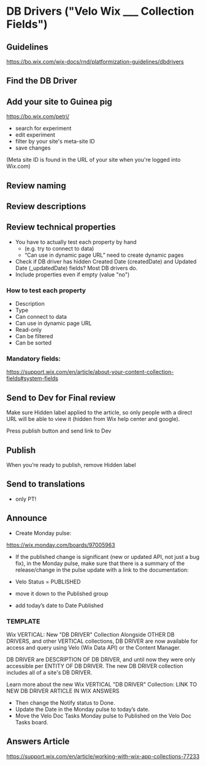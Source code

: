 # DB Drivers ("Velo Wix ___ Collection Fields")

## Guidelines

https://bo.wix.com/wix-docs/rnd/platformization-guidelines/dbdrivers

## Find the DB Driver

## Add your site to Guinea pig

https://bo.wix.com/petri/

 - search for experiment
 - edit experiment
 - filter by your site's meta-site ID
 - save changes

(Meta site ID is found in the URL of your site when you're logged into Wix.com)

## Review naming

## Review descriptions

## Review technical properties

 - You have to actually test each property by hand
   - (e.g. try to connect to data)
   - “Can use in dynamic page URL” need to create dynamic pages
 - Check if DB driver has hidden Created Date (createdDate) and Updated Date (\_updatedDate) fields? Most DB drivers do.
 - Include properties even if empty (value "no")
### How to test each property

 - Description
 - Type
 - Can connect to data
 - Can use in dynamic page URL
 - Read-only
 - Can be filtered
 - Can be sorted

### Mandatory fields:

https://support.wix.com/en/article/about-your-content-collection-fields#system-fields

## Send to Dev for Final review

Make sure Hidden label applied to the article, so only people with a direct URL will be able to view it (hidden from Wix help center and google).

Press publish button and send link to Dev

## Publish

 When you’re ready to publish, remove Hidden label

## Send to translations

 - only PT!

## Announce

 - Create Monday pulse:

https://wix.monday.com/boards/97005963

 - If the published change is significant (new or updated API, not just a bug fix), in the Monday pulse, make sure that there is a summary of the release/change in the pulse update with a link to the documentation:

 - Velo Status = PUBLISHED
 - move it down to the Published group
 - add today’s date to Date Published

### TEMPLATE

Wix VERTICAL: New "DB DRIVER" Collection
Alongside OTHER DB DRIVERS, and other VERTICAL collections, DB DRIVER are now available for access and query using Velo (Wix Data API) or the Content Manager.

DB DRIVER are DESCRIPTION OF DB DRIVER, and until now they were only accessible per ENTITY OF DB DRIVER. The new DB DRIVER collection includes all of a site's DB DRIVER. 

Learn more about the new Wix VERTICAL "DB DRIVER" Collection: LINK TO NEW DB DRIVER ARTICLE IN WIX ANSWERS

 - Then change the Notify status to Done.
 - Update the Date in the Monday pulse to today’s date.
 - Move the Velo Doc Tasks Monday pulse to Published on the Velo Doc Tasks board.

## Answers Article

<https://support.wix.com/en/article/working-with-wix-app-collections-77233>
